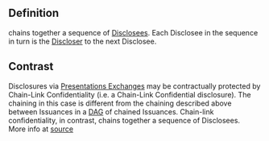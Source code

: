 ## Definition
chains together a sequence of [Disclosees](disclosees). Each Disclosee in the sequence in turn is the [Discloser](discloser) to the next Disclosee.

## Contrast
Disclosures via [Presentations Exchanges](presentation-exchanges) may be contractually protected by Chain-Link Confidentiality (i.e. a Chain-Link Confidential disclosure). The chaining in this case is different from the chaining described above between Issuances in a [DAG](directed-acyclic-graph) of chained Issuances. Chain-link confidentiality, in contrast, chains together a sequence of Disclosees.\
More info at [source](https://github.com/WebOfTrust/ietf-ipex/blob/main/draft-ssmith-ipex.md#chain-link-confidentiality)
